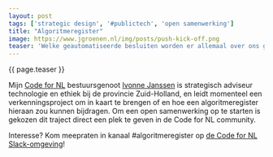 ```yaml
---
layout: post
tags: ['strategic design', '#publictech', 'open samenwerking']
title: "Algoritmeregister"
image: https://www.jgroenen.nl/img/posts/push-kick-off.png
teaser: 'Welke geautomatiseerde besluiten worden er allemaal over ons genomen en hoe werken die precies? Op het raakvlak tussen democratische controle en #publictech leeft al langer het idee om de algoritmes die ons in vakjes stoppen ergens duidelijk inzichtelijk te krijgen.'
---
```

{{ page.teaser }}

Mijn [Code for NL](https://codefor.nl) bestuursgenoot [Ivonne Janssen]() is strategisch adviseur technologie en ethiek bij de provincie Zuid-Holland, en leidt momenteel een verkenningsproject om in kaart te brengen of en hoe een algoritmeregister hieraan zou kunnen bijdragen. Om een open samenwerking op te starten is gekozen dit traject direct een plek te geven in de Code for NL community.

Interesse? Kom meepraten in kanaal #algoritmeregister op [de Code for NL Slack-omgeving](https://praatmee.codefor.nl)!